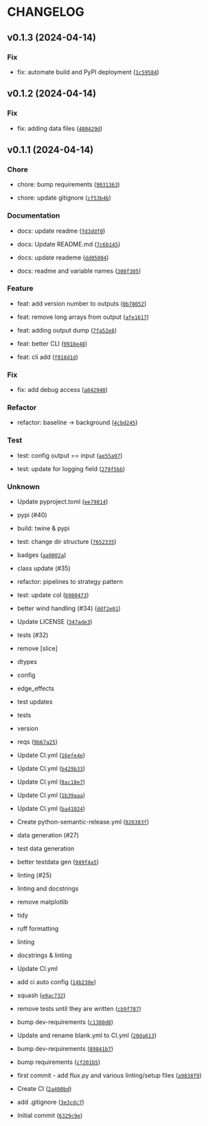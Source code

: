 # CHANGELOG



## v0.1.3 (2024-04-14)

### Fix

* fix: automate build and PyPI deployment ([`1c59584`](https://github.com/gasflux/gasflux/commit/1c59584f6ce27f041dc53e007e32cf84a0ddd236))


## v0.1.2 (2024-04-14)

### Fix

* fix: adding data files ([`480429d`](https://github.com/gasflux/gasflux/commit/480429d72519d6a53262e4ebbe480548a9162a37))


## v0.1.1 (2024-04-14)

### Chore

* chore: bump requirements ([`9031363`](https://github.com/gasflux/gasflux/commit/90313637df28fb32fd97968fe2b84db68235ba12))

* chore: update gitignore ([`cf53b4b`](https://github.com/gasflux/gasflux/commit/cf53b4b2ba15a80c95b97e2552c96a13d6a80afb))

### Documentation

* docs: update readme ([`fd3ddf0`](https://github.com/gasflux/gasflux/commit/fd3ddf0fd9ff8a3d43e68636bb3bb54292a02e32))

* docs: Update README.md ([`7c6b145`](https://github.com/gasflux/gasflux/commit/7c6b1450d87262bcf8f92d6285347c0b4b362872))

* docs: update reademe ([`dd05004`](https://github.com/gasflux/gasflux/commit/dd050040990648a33d3454cb0627f71696de1603))

* docs: readme and variable names ([`308f305`](https://github.com/gasflux/gasflux/commit/308f305ef075d3d87ca60bcebf1c4a51e851604b))

### Feature

* feat: add version number to outputs ([`0b78052`](https://github.com/gasflux/gasflux/commit/0b78052c855e5bf08faa69ba80e512c100a4c833))

* feat: remove long arrays from output ([`afe1617`](https://github.com/gasflux/gasflux/commit/afe1617401bb0a3f27900347642c80f969c4d504))

* feat: adding output dump ([`7fa52e8`](https://github.com/gasflux/gasflux/commit/7fa52e861db1877fc1f57073aa0e796338b63e68))

* feat: better CLI ([`9918e48`](https://github.com/gasflux/gasflux/commit/9918e4822b9f1fa4be702b82a4850d04824e0b12))

* feat: cli add ([`f018d1d`](https://github.com/gasflux/gasflux/commit/f018d1d761ae92c5e6c9f6f729bac4b57f7b7573))

### Fix

* fix: add debug access ([`a842940`](https://github.com/gasflux/gasflux/commit/a84294001f22ab83915444c13d040adadb0fc777))

### Refactor

* refactor: baseline -&gt; background ([`4cbd245`](https://github.com/gasflux/gasflux/commit/4cbd2453b65f6d1c9cf53e80ce0e1eed535b7930))

### Test

* test: config output == input ([`ae55a97`](https://github.com/gasflux/gasflux/commit/ae55a9732ab509b7b06c6701439ae55be53ffedf))

* test: update for logging field ([`279f5bb`](https://github.com/gasflux/gasflux/commit/279f5bbc068576771af9381e048a0fb3837d8fe9))

### Unknown

* Update pyproject.toml ([`ee79814`](https://github.com/gasflux/gasflux/commit/ee798149660c07c05e3f64ba2c5ca1ac8340a11d))

* pypi (#40)

* build: twine &amp; pypi

* test: change dir structure ([`7652335`](https://github.com/gasflux/gasflux/commit/76523356960978178e6e61955567bdcce12c2820))

* badges ([`aa0002a`](https://github.com/gasflux/gasflux/commit/aa0002ae6aacf67005d2131d7b61e9a3bfe7f9f8))

* class update (#35)

* refactor: pipelines to strategy pattern

* test: update col ([`6980473`](https://github.com/gasflux/gasflux/commit/69804739104e306d511b209d3b2c4e78c3a7bfad))

* better wind handling (#34) ([`ddf2e01`](https://github.com/gasflux/gasflux/commit/ddf2e017fcaeae852491ac086aca91a48cbbc228))

* Update LICENSE ([`347ade3`](https://github.com/gasflux/gasflux/commit/347ade3e4970869bf094bd52e44f423dfe74d790))

* tests (#32)

* remove [slice]

* dtypes

* config

* edge_effects

* test updates

* tests

* version

* reqs ([`9b67a25`](https://github.com/gasflux/gasflux/commit/9b67a25afafbf1c348e144a33de1ca0e0d65145c))

* Update CI.yml ([`16efe4e`](https://github.com/gasflux/gasflux/commit/16efe4ed16552534224b3254dfda5941bd81e6cd))

* Update CI.yml ([`b429b33`](https://github.com/gasflux/gasflux/commit/b429b335dee9f5553b32377fc7b6bd43bd777164))

* Update CI.yml ([`8ac18e7`](https://github.com/gasflux/gasflux/commit/8ac18e781a6075bad83b82caabe4470139b5c202))

* Update CI.yml ([`1b39aaa`](https://github.com/gasflux/gasflux/commit/1b39aaa69026375aa6f735d5e996589176d93e7a))

* Update CI.yml ([`ba41024`](https://github.com/gasflux/gasflux/commit/ba41024adfb14d878d1c1be5a16218d88c64f4ac))

* Create python-semantic-release.yml ([`026383f`](https://github.com/gasflux/gasflux/commit/026383f62b98505742051fa83cc3f3e1c016c26a))

* data generation (#27)

* test data generation

* better testdata gen ([`949f4a5`](https://github.com/gasflux/gasflux/commit/949f4a511a1b10fbd481a03c45371e50220705a2))

* linting (#25)

* linting and docstrings

* remove matplotlib

* tidy

* ruff formatting

* linting

* docstrings &amp; linting

* Update CI.yml

* add ci auto config ([`14b238e`](https://github.com/gasflux/gasflux/commit/14b238edc34d77680087afac957b4d0a6b398812))

* squash ([`e9ac732`](https://github.com/gasflux/gasflux/commit/e9ac7326b018d1846df550f77e5be1c257271aae))

* remove tests until they are written ([`cb9f787`](https://github.com/gasflux/gasflux/commit/cb9f787ef619a8f4c8f0fbf6c11bc476252fae51))

* bump dev-requirements ([`c1380d8`](https://github.com/gasflux/gasflux/commit/c1380d8fc031dda66cee1d248796f27cf251135e))

* Update and rename blank.yml to CI.yml ([`20da613`](https://github.com/gasflux/gasflux/commit/20da613166013f80ced32810603d8054a7fdb43f))

* bump dev-requirements ([`89841b7`](https://github.com/gasflux/gasflux/commit/89841b799e17719bc4a029e481da917c3a628b83))

* bump requirements ([`cf201b5`](https://github.com/gasflux/gasflux/commit/cf201b5ae65fc46e48a0dce3538d324b58b2941c))

* first commit - add flux.py and various linting/setup files ([`a9838f9`](https://github.com/gasflux/gasflux/commit/a9838f91cafe31cfef1c145ce00a86f3dbad7d3b))

* Create CI ([`2a400bd`](https://github.com/gasflux/gasflux/commit/2a400bddfcd5f17786e74752a2ab5013df047e4b))

* add .gitignore ([`3e3cdc7`](https://github.com/gasflux/gasflux/commit/3e3cdc7ba447690f6a046d6b5baa236fc85f3d36))

* Initial commit ([`6329c9e`](https://github.com/gasflux/gasflux/commit/6329c9e6ace8f076877b86cb4e28884eb58d5e40))

